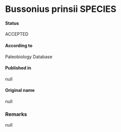 Bussonius prinsii SPECIES
=======

#### Status
ACCEPTED

#### According to
Paleobiology Database

#### Published in
null

#### Original name
null

### Remarks
null